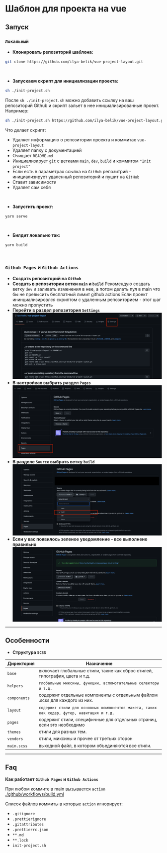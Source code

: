 # Шаблон для проекта на vue

## Запуск

### `Локальный`

- **Клонировать репозиторий шаблона:**

```bash
git clone https://github.com/ilya-belik/vue-project-layout.git
```

<br />

- **Запускаем скрипт для инициализации проекта:**

```bash
sh ./init-project.sh
```

После `sh ./init-project.sh` можно добавить ссылку на ваш репозиторий Github и скрипт зальет в нее
инициализированные проект. Например:

```bash
sh ./init-project.sh https://github.com/ilya-belik/vue-project-layout.git
```

Что делает скрипт:

- Удаляет информацию о репозитории проекта и коммитах `vue-project-layout`
- Удаляет папку с документацией
- Очищает `README.md`
- Инициализирует `git` c ветками `main`, `dev`, `build` и коммитом `"Init project"`
- Если есть в параметрах ссылка на `GitHub` репозитрий - инициализирует удаленный репозиторий и
  пушит на `GitHub`
- Ставит зависимости
- Удаляет сам себя

<br />

- **Запустить проект:**

```bash
yarn serve
```

<br />

- **Билдит локально так:**

```bash
yarn build
```

<br />

### `Github Pages` и `Github Actions`

- **Создать репозиторий на `Github`**
- **Создать в репозитории ветки `main` и `build`** Рекомендую создать ветку `dev` и заливать
  изменения в нее, а потом делать пул в main что бы не превысить бесплатный лимит github actions
  Если проект ининциализировлся скриптом с удаленным репозиторием - этот шаг можно пропустить
- **Перейти в раздел репозитория `Settings`** ![Settings](./docs/settings.png)
- **В настройках выбрать раздел `Pages`** ![Pages](./docs/pages.png)
- **В разделе `Source` выбрать ветку `build`** ![Source](./docs/build.png)
- **Если у вас появилось зеленое уведомление - все выполнено правильно**
  ![Notify](./docs/notify.png)

---

## Особенности

- **Структура `SCSS`**

| Директория   | Назначение                                                                                 |
| ------------ | ------------------------------------------------------------------------------------------ |
| `base`       | включает глобальные стили, такие как сброс стилей, типография, цвета и т.д.                |
| `helpers`    | `глобальные миксины, функции, вспомогательные селекторы и т.д.`                            |
| `components` | содержит отдельные компоненты с отдельным файлом .scss для каждого из них.                 |
| `layout`     | `содержит стили для основных компонентов макета, таких как хедер, футер, навигация и т.д.` |
| `pages`      | содержит стили, специфичные для отдельных страниц, если это необходимо                     |
| `themes`     | стили для разных тем.                                                                      |
| `vendors`    | стили, миксины и прочее от третьих сторон                                                  |
| `main.scss`  | выходной файл, в котором объединяются все стили.                                           |

---

## Faq

**Как работает `Github Pages` и `Github Actions`**

При любом коммите в main вызывается `action`
[./github/workflows/build.yml](./github/workflows/build.yml)

Список файлов коммиты в которые `action` игнорирует:

- `.gitignore`
- `.prettierignore`
- `.gitattributes`
- `.prettierrc.json`
- `**.md`
- `**.lock`
- `init-project.sh`
